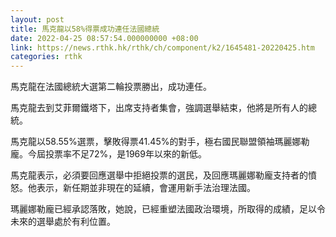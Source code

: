 ```yaml
---
layout: post
title: 馬克龍以58%得票成功連任法國總統
date: 2022-04-25 08:57:54.000000000 +08:00
link: https://news.rthk.hk/rthk/ch/component/k2/1645481-20220425.htm
categories: rthk
---
```


馬克龍在法國總統大選第二輪投票勝出，成功連任。

馬克龍去到艾菲爾鐵塔下，出席支持者集會，強調選舉結束，他將是所有人的總統。

馬克龍以58.55%選票，擊敗得票41.45%的對手，極右國民聯盟領袖瑪麗娜勒龐。今屆投票率不足72%，是1969年以來的新低。

馬克龍表示，必須要回應選舉中拒絕投票的選民，及回應瑪麗娜勒龐支持者的憤怒。他表示，新任期並非現在的延續，會運用新手法治理法國。

瑪麗娜勒龐已經承認落敗，她說，已經重塑法國政治環境，所取得的成績，足以令未來的選舉處於有利位置。
